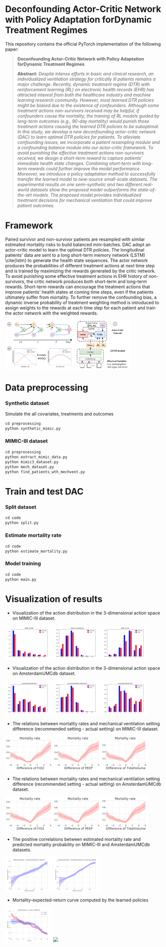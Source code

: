 # Deconfounding Actor-Critic Network with Policy Adaptation forDynamic Treatment Regimes

This repository contains the official PyTorch implementation of the following paper:

> **Deconfounding Actor-Critic Network with Policy Adaptation forDynamic Treatment Regimes**<br>
>
> **Abstract:** *Despite intense efforts in basic and clinical research, an individualized ventilation strategy for critically ill patients remains a major challenge. Recently, dynamic treatment regime (DTR) with reinforcement learning (RL) on electronic health records (EHR) has attracted interest from both the healthcare industry and machine learning research community. However, most learned DTR policies might be biased due to the existence of confounders. Although some treatment actions non-survivors received may be helpful, if confounders cause the mortality, the training of RL models guided by long-term outcomes (e.g., 90-day mortality) would punish those treatment actions causing the learned DTR policies to be suboptimal. In this study, we develop a new deconfounding actor-critic network (DAC) to learn optimal DTR policies for patients. To alleviate confounding issues, we incorporate a patient resampling module and a confounding balance module into our actor-critic framework. To avoid punishing the effective treatment actions non-survivors received, we design a short-term reward to capture patients' immediate health state changes. Combining short-term with long-term rewards could further improve the model performance. Moreover, we introduce a policy adaptation method to successfully transfer the learned model to new-source small-scale datasets. The experimental results on one semi-synthetic and two different real-world datasets show the proposed model outperforms the state-of-the-art models. The proposed model provides individualized treatment decisions for mechanical ventilation that could improve patient outcomes.*


# Framework

Paired survivor and non-survivor patients are resampled with similar estimated mortality risks to build balanced mini-batches.
DAC adopt an actor-critic model to learn the optimal DTR policies. The longitudinal patients' data are sent to a long short-term memory network (LSTM) \cite{lstm} to generate the health state sequences.
The actor network produces the probabilities of different treatment actions at next time step and is trained by maximizing the rewards generated by the critic network. To avoid punishing some effective treatment actions in EHR history of non-survivors, the critic network produces both short-term and long-term rewards. Short-term rewards can encourage the treatment actions that improve patients' health states at coming time steps, even if the patients ultimately suffer from mortality.
To further remove the confounding bias, a dynamic inverse probability of treatment weighting method is introduced to assign weights to the rewards at each time step for each patient and train the actor network with the weighted rewards.

<img src="src/framework.PNG" width=80%>




# Data preprocessing
### Synthetic dataset
Simulate the all covariates, treatments and outcomes
```
cd preprocessing
python synthetic_mimic.py
```

### MIMIC-III dataset
```
cd preprocessing
python extract_mimic_data.py
python mimic3_dataset.py
python mech_dataset.py
python find_patients_wth_mechvent.py
```


# Train and test DAC
### Split dataset
```
cd code
python split.py
```

### Estimate mortality rate
```
cd code
python estimate_mortality.py
```


### Model training
```
cd code
python main.py
```

# Visualization of results

- Visualization of the action distribution in the 3-dimensional action space on MIMIC-III dataset.
<img src="src/MIMIC-III_PEEP_action_distribution.png" width=30%>
<img src="src/MIMIC-III_TidalVolume_action_distribution.png" width=30%>
<img src="src/MIMIC-III_FiO2_action_distribution.png" width=30%>


- Visualization of the action distribution in the 3-dimensional action space on AmsterdamUMCdb dataset.
<img src="src/AmsterdamUMCdb_PEEP_action_distribution.png" width=30%>
<img src="src/AmsterdamUMCdb_TidalVolume_action_distribution.png" width=30%>
<img src="src/AmsterdamUMCdb_FiO2_action_distribution.png" width=30%>

- The relations between mortality rates and mechanical ventilation setting difference (recommended setting - actual setting) on MIMIC-III dataset.
<img src="src/mimic.FiO2.diff.png" width=30%>
<img src="src/mimic.PEEP.diff.png" width=30%>
<img src="src/mimic.TidalVolume.diff.png" width=30%>

- The relations between mortality rates and mechanical ventilation setting difference (recommended setting - actual setting) on AmsterdamUMCdb dataset.
<img src="src/ast.FiO2.diff.png" width=30%>
<img src="src/ast.PEEP.diff.png" width=30%>
<img src="src/ast.TidalVolume.diff.png" width=30%>

- The positive correlations between estimated mortality rate and predicted mortality probability on MIMIC-III and AmsterdamUMCdb datasets. 
<img src="src/mimic.predicted_mortality.png" width=30%>
<img src="src/ast.predicted_mortality.png" width=30%>

- Mortality-expected-return curve computed by the learned policies
<img src="src/mimic.q_value.png" width=30%>
<img src="src/ast.a_v.png" width=30%>
